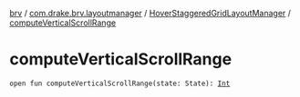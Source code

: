 [brv](../../index.md) / [com.drake.brv.layoutmanager](../index.md) / [HoverStaggeredGridLayoutManager](index.md) / [computeVerticalScrollRange](./compute-vertical-scroll-range.md)

# computeVerticalScrollRange

`open fun computeVerticalScrollRange(state: State): `[`Int`](https://kotlinlang.org/api/latest/jvm/stdlib/kotlin/-int/index.html)
